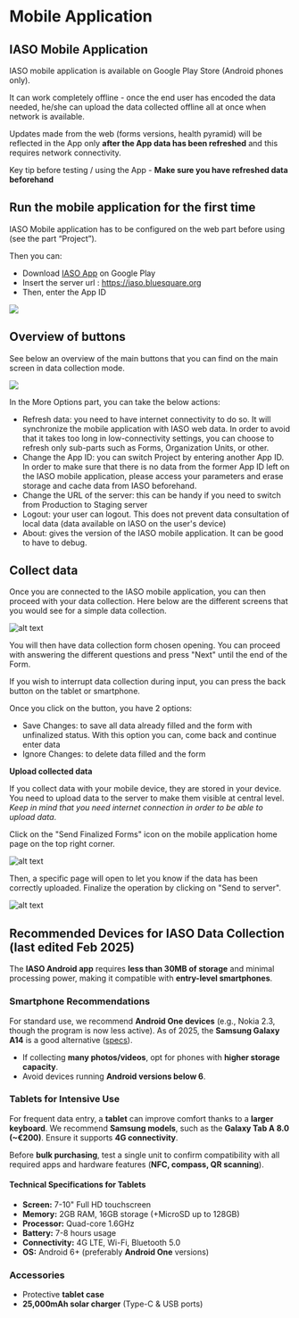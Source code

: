 # Mobile Application

## IASO Mobile Application

IASO mobile application is available on Google Play Store (Android phones only).

It can work completely offline - once the end user has encoded the data needed, he/she can upload the data collected offline all at once when network is available.

Updates made from the web (forms versions, health pyramid) will be reflected in the App only **after the App data has been refreshed** and this requires network connectivity.

Key tip before testing / using the App - **Make sure you have refreshed data beforehand**

## Run the mobile application for the first time

IASO Mobile application has to be configured on the web part before using (see the part “Project”).

Then you can:

- Download [IASO App](https://play.google.com/store/apps/details?id=com.bluesquarehub.iaso&pcampaignid=web_share) on Google Play
- Insert the server url : https://iaso.bluesquare.org
- Then, enter the App ID 



![](attachments/iasomobileapplicationsetup.png)


## Overview of buttons

See below an overview of the main buttons that you can find on the main screen in data collection mode. 

![](attachments/mobileappbuttons.png)

In the More Options part, you can take the below actions:
- Refresh data: you need to have internet connectivity to do so. It will synchronize the mobile application with IASO web data. In order to avoid that it takes too long in low-connectivity settings, you can choose to refresh only sub-parts such as Forms, Organization Units, or other. 
- Change the App ID: you can switch Project by entering another App ID. In order to make sure that there is no data from the former App ID left on the IASO mobile application, please access your parameters and erase storage and cache data from IASO beforehand. 
- Change the URL of the server: this can be handy if you need to switch from Production to Staging server
- Logout: your user can logout. This does not prevent data consultation of local data (data available on IASO on the user's device)
- About: gives the version of the IASO mobile application. It can be good to have to debug.

## Collect data

Once you are connected to the IASO mobile application, you can then proceed with your data collection. Here below are the different screens that you would see for a simple data collection.

![alt text](attachments/datacollection.png)

You will then have data collection form chosen opening. You can proceed with answering the different questions and press "Next" until the end of the Form.

If you wish to interrupt data collection during input, you can press the back button on the tablet or smartphone.

Once you click on the button, you have 2 options:
- Save Changes: to save all data already filled and the form with unfinalized status. With this option you can, come back and continue enter data 
- Ignore Changes: to delete data filled and the form

**Upload collected data**

If you collect data with your mobile device, they are stored in your device. You need to upload data to the server to make them visible at central level. *Keep in mind that you need internet connection in order to be able to upload data*.

Click on the "Send Finalized Forms" icon on the mobile application home page on the top right corner.

![alt text](attachments/uploaddata.png)

Then, a specific page will open to let you know if the data has been correctly uploaded. Finalize the operation by clicking on "Send to server".

![alt text](attachments/sendserver.png)

## Recommended Devices for IASO Data Collection (last edited Feb 2025)

The **IASO Android app** requires **less than 30MB of storage** and minimal processing power, making it compatible with **entry-level smartphones**.  

### Smartphone Recommendations  
For standard use, we recommend **Android One devices** (e.g., Nokia 2.3, though the program is now less active). As of 2025, the **Samsung Galaxy A14** is a good alternative ([specs](https://www.gsmarena.com/samsung_galaxy_a14-12151.php)).  

- If collecting **many photos/videos**, opt for phones with **higher storage capacity**.  
- Avoid devices running **Android versions below 6**.  

### Tablets for Intensive Use  
For frequent data entry, a **tablet** can improve comfort thanks to a **larger keyboard**. We recommend **Samsung models**, such as the **Galaxy Tab A 8.0 (~€200)**. Ensure it supports **4G connectivity**.  

Before **bulk purchasing**, test a single unit to confirm compatibility with all required apps and hardware features (**NFC, compass, QR scanning**).  

#### Technical Specifications for Tablets  
- **Screen:** 7-10" Full HD touchscreen  
- **Memory:** 2GB RAM, 16GB storage (+MicroSD up to 128GB)  
- **Processor:** Quad-core 1.6GHz  
- **Battery:** 7-8 hours usage  
- **Connectivity:** 4G LTE, Wi-Fi, Bluetooth 5.0  
- **OS:** Android 6+ (preferably **Android One** versions)  

### Accessories  
- Protective **tablet case**  
- **25,000mAh solar charger** (Type-C & USB ports)  
